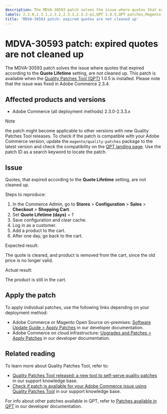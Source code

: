 ```yaml
---
description: The MDVA-30593 patch solves the issue where quotes that expired according to the **Quote Lifetime** setting, are not cleaned up. This patch is available when the [Quality Patches Tool (QPT)](https://support.magento.com/hc/en-us/articles/360047139492) 1.0.5 is installed. Please note that the issue was fixed in Adobe Commerce 2.3.4.
labels: 2.3.0,2.3.1,2.3.2,2.3.3,2.3.3-p1,QPT 1.0.5,QPT patches,Magento Commerce,Magento Commerce Cloud,Quality Patches Tool,quote,support tools
title: 'MDVA-30593 patch: expired quotes are not cleaned up'
---
```


# MDVA-30593 patch: expired quotes are not cleaned up

The MDVA-30593 patch solves the issue where quotes that expired according to the **Quote Lifetime** setting, are not cleaned up. This patch is available when the [Quality Patches Tool (QPT)](https://support.magento.com/hc/en-us/articles/360047139492) 1.0.5 is installed. Please note that the issue was fixed in Adobe Commerce 2.3.4.

## Affected products and versions

* Adobe Commerce (all deployment methods) 2.3.0-2.3.3.x

>[!NOTE]
>
>the patch might become applicable to other versions with new Quality Patches Tool releases. To check if the patch is compatible with your Adobe Commerce version, update the `magento/quality-patches` package to the latest version and check the compatibility on the [QPT landing page](https://devdocs.magento.com/quality-patches/tool.html#patch-grid). Use the patch ID as a search keyword to locate the patch.

## Issue

Quotes, that expired according to the **Quote Lifetime** setting, are not cleaned up.

 <span class="wysiwyg-underline">Steps to reproduce:</span>

1. In the Commerce Admin, go to **Stores** > **Configuration** > **Sales** > **Checkout** > **Shopping Cart**.
1. Set **Quote Lifetime (days)** = *1*
1. Save configuration and clear cache.
1. Log in as a customer.
1. Add a product to the cart.
1. After one day, go back to the cart.

 <span class="wysiwyg-underline">Expected result:</span>

The quote is cleared, and product is removed from the cart, since the old price is no longer valid.

 <span class="wysiwyg-underline">Actual result:</span>

 The product is still in the cart.

## Apply the patch

To apply individual patches, use the following links depending on your deployment method:

* Adobe Commerce or Magento Open Source on-premises: [Software Update Guide > Apply Patches](https://devdocs.magento.com/guides/v2.4/comp-mgr/patching/mqp.html) in our developer documentation.
* Adobe Commerce on cloud infrastructure: [Upgrades and Patches > Apply Patches](https://devdocs.magento.com/cloud/project/project-patch.html) in our developer documentation.

## Related reading

To learn more about Quality Patches Tool, refer to:

* [Quality Patches Tool released: a new tool to self-serve quality patches](https://support.magento.com/hc/en-us/articles/360047139492) in our support knowledge base.
* [Check if patch is available for your Adobe Commerce issue using Quality Patches Tool](https://support.magento.com/hc/en-us/articles/360047125252) in our support knowledge base.

For info about other patches available in QPT, refer to [Patches available in QPT](https://devdocs.magento.com/quality-patches/tool.html#patch-grid) in our developer documentation.